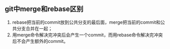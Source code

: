 ## git中merge和rebase区别

1. rebase把当前的commit放到公共分支的最后面，merge把当前的commit和公共分支合并在一起；
2. 用merge命令解决完冲突后会产生一个commit，而用rebase命令解决完冲突后不会产生额外的commit。